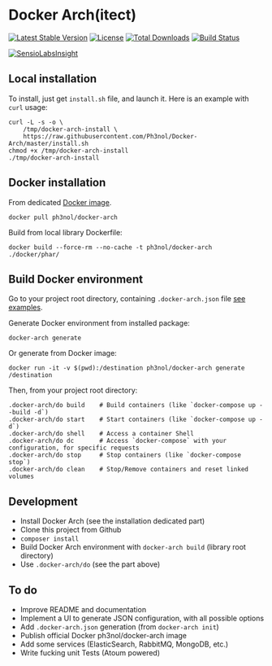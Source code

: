 # Docker Arch(itect)

[![Latest Stable Version](https://img.shields.io/packagist/v/ph3nol/docker-arch.svg)](https://packagist.org/packages/ph3nol/docker-arch)
[![License](https://img.shields.io/packagist/l/ph3nol/docker-arch.svg)](https://packagist.org/packages/ph3nol/docker-arch)
[![Total Downloads](https://img.shields.io/packagist/dt/ph3nol/docker-arch.svg)](https://packagist.org/packages/ph3nol/docker-arch)
[![Build Status](https://secure.travis-ci.org/Ph3nol/Docker-Arch.png)](http://travis-ci.org/Ph3nol/Docker-Arch)

[![SensioLabsInsight](https://insight.sensiolabs.com/projects/acb7b2ff-0aa1-47bf-a0a9-7b944c36b7c4/big.png)](https://insight.sensiolabs.com/projects/acb7b2ff-0aa1-47bf-a0a9-7b944c36b7c4)

## Local installation

To install, just get `install.sh` file, and launch it.
Here is an example with `curl` usage:

```
curl -L -s -o \
    /tmp/docker-arch-install \
    https://raw.githubusercontent.com/Ph3nol/Docker-Arch/master/install.sh
chmod +x /tmp/docker-arch-install
./tmp/docker-arch-install
```

## Docker installation

From dedicated [Docker image](https://hub.docker.com/r/ph3nol/docker-arch/).

```
docker pull ph3nol/docker-arch
```

Build from local library Dockerfile:

```
docker build --force-rm --no-cache -t ph3nol/docker-arch ./docker/phar/
```

## Build Docker environment

Go to your project root directory, containing `.docker-arch.json` file [see examples](examples/).

Generate Docker environment from installed package:

```
docker-arch generate
```

Or generate from Docker image:

```
docker run -it -v $(pwd):/destination ph3nol/docker-arch generate /destination
```

Then, from your project root directory:

```
.docker-arch/do build    # Build containers (like `docker-compose up --build -d`)
.docker-arch/do start    # Start containers (like `docker-compose up -d`)
.docker-arch/do shell    # Access a container Shell
.docker-arch/do dc       # Access `docker-compose` with your configuration, for specific requests
.docker-arch/do stop     # Stop containers (like `docker-compose stop`)
.docker-arch/do clean    # Stop/Remove containers and reset linked volumes
```

## Development

* Install Docker Arch (see the installation dedicated part)
* Clone this project from Github
* `composer install`
* Build Docker Arch environment with `docker-arch build` (library root directory)
* Use `.docker-arch/do` (see the part above)

## To do

* Improve README and documentation
* Implement a UI to generate JSON configuration, with all possible options
* Add `.docker-arch.json` generation (from `docker-arch init`)
* Publish official Docker ph3nol/docker-arch image
* Add some services (ElasticSearch, RabbitMQ, MongoDB, etc.)
* Write fucking unit Tests (Atoum powered)
